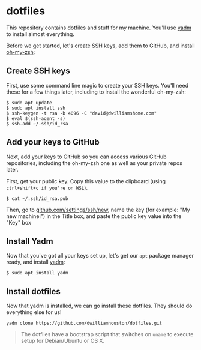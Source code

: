 # dotfiles

This repository contains dotfiles and stuff for my machine. You'll use [yadm](https://thelocehiliosan.github.io/yadm/) to install almost everything.

Before we get started, let's create SSH keys, add them to GitHub, and install [oh-my-zsh](https://github.com/ohmyzsh/ohmyzsh):

## Create SSH keys

First, use some command line magic to create your SSH keys. You'll need these for a few things later, including to install the wonderful oh-my-zsh:

```console
$ sudo apt update
$ sudo apt install ssh
$ ssh-keygen -t rsa -b 4096 -C "david@dwilliamshome.com"
$ eval $(ssh-agent -s)
$ ssh-add ~/.ssh/id_rsa
```

## Add your keys to GitHub

Next, add your keys to GitHub so you can access various GitHub repositories, including the oh-my-zsh one as well as your private repos later.

First, get your public key. Copy this value to the clipboard (using `ctrl+shift+c if you're on WSL`).

```console
$ cat ~/.ssh/id_rsa.pub
```

Then, go to [github.com/settings/ssh/new](https://github.com/settings/ssh/new), name the key (for example: "My new machine!") in the Title box, and paste the public key value into the "Key" box

## Install Yadm

Now that you've got all your keys set up, let's get our `apt` package manager ready, and install [yadm](https://thelocehiliosan.github.io/yadm/):

```console
$ sudo apt install yadm
```

## Install dotfiles

Now that yadm is installed, we can go install these dotfiles. They should do everything else for us!

```console
yadm clone https://github.com/dwilliamhouston/dotfiles.git
```

>The dotfiles have a bootstrap script that switches on `uname` to execute setup for Debian/Ubuntu or OS X.
